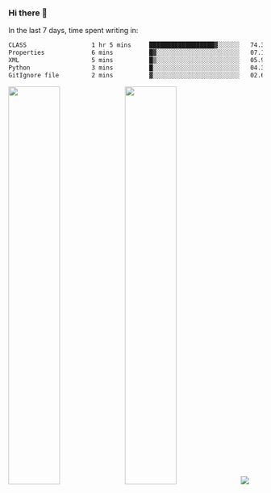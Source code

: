 ### Hi there 👋

In the last 7 days, time spent writing in:

<!--START_SECTION:waka-->

```txt
CLASS                  1 hr 5 mins     ██████████████████▓░░░░░░   74.34 %
Properties             6 mins          █▓░░░░░░░░░░░░░░░░░░░░░░░   07.15 %
XML                    5 mins          █▒░░░░░░░░░░░░░░░░░░░░░░░   05.91 %
Python                 3 mins          █░░░░░░░░░░░░░░░░░░░░░░░░   04.38 %
GitIgnore file         2 mins          ▓░░░░░░░░░░░░░░░░░░░░░░░░   02.63 %
```

<!--END_SECTION:waka-->

<img src="https://wakatime.com/share/@jimtje/5d0c92de-08f8-4a72-8f2f-6a9693d1e318.svg" width=45% height=45%> <img src="https://wakatime.com/share/@jimtje/501498ae-bda5-4da7-a89d-b40bcdd5556d.svg" width=45% height=45%>
![](https://hit.yhype.me/github/profile?user_id=43537315)
